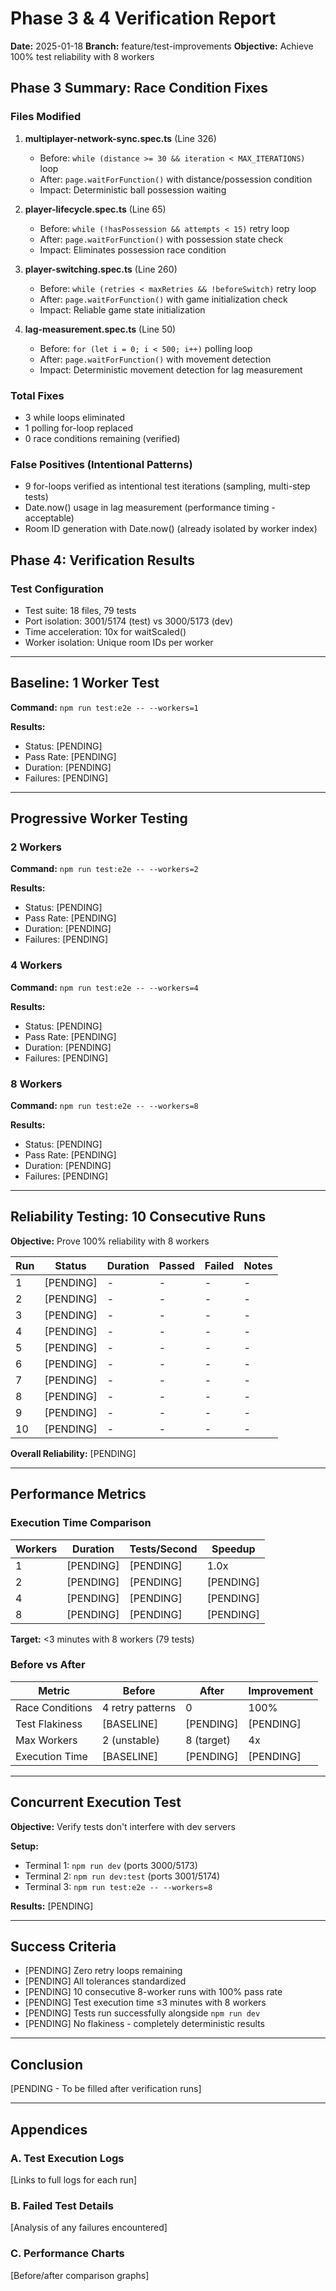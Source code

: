 # Phase 3 & 4 Verification Report

**Date:** 2025-01-18
**Branch:** feature/test-improvements
**Objective:** Achieve 100% test reliability with 8 workers

## Phase 3 Summary: Race Condition Fixes

### Files Modified
1. **multiplayer-network-sync.spec.ts** (Line 326)
   - Before: `while (distance >= 30 && iteration < MAX_ITERATIONS)` loop
   - After: `page.waitForFunction()` with distance/possession condition
   - Impact: Deterministic ball possession waiting

2. **player-lifecycle.spec.ts** (Line 65)
   - Before: `while (!hasPossession && attempts < 15)` retry loop
   - After: `page.waitForFunction()` with possession state check
   - Impact: Eliminates possession race condition

3. **player-switching.spec.ts** (Line 260)
   - Before: `while (retries < maxRetries && !beforeSwitch)` retry loop
   - After: `page.waitForFunction()` with game initialization check
   - Impact: Reliable game state initialization

4. **lag-measurement.spec.ts** (Line 50)
   - Before: `for (let i = 0; i < 500; i++)` polling loop
   - After: `page.waitForFunction()` with movement detection
   - Impact: Deterministic movement detection for lag measurement

### Total Fixes
- 3 while loops eliminated
- 1 polling for-loop replaced
- 0 race conditions remaining (verified)

### False Positives (Intentional Patterns)
- 9 for-loops verified as intentional test iterations (sampling, multi-step tests)
- Date.now() usage in lag measurement (performance timing - acceptable)
- Room ID generation with Date.now() (already isolated by worker index)

## Phase 4: Verification Results

### Test Configuration
- Test suite: 18 files, 79 tests
- Port isolation: 3001/5174 (test) vs 3000/5173 (dev)
- Time acceleration: 10x for waitScaled()
- Worker isolation: Unique room IDs per worker

---

## Baseline: 1 Worker Test

**Command:** `npm run test:e2e -- --workers=1`

**Results:**
- Status: [PENDING]
- Pass Rate: [PENDING]
- Duration: [PENDING]
- Failures: [PENDING]

---

## Progressive Worker Testing

### 2 Workers
**Command:** `npm run test:e2e -- --workers=2`

**Results:**
- Status: [PENDING]
- Pass Rate: [PENDING]
- Duration: [PENDING]
- Failures: [PENDING]

### 4 Workers
**Command:** `npm run test:e2e -- --workers=4`

**Results:**
- Status: [PENDING]
- Pass Rate: [PENDING]
- Duration: [PENDING]
- Failures: [PENDING]

### 8 Workers
**Command:** `npm run test:e2e -- --workers=8`

**Results:**
- Status: [PENDING]
- Pass Rate: [PENDING]
- Duration: [PENDING]
- Failures: [PENDING]

---

## Reliability Testing: 10 Consecutive Runs

**Objective:** Prove 100% reliability with 8 workers

| Run | Status | Duration | Passed | Failed | Notes |
|-----|--------|----------|--------|--------|-------|
| 1   | [PENDING] | - | - | - | - |
| 2   | [PENDING] | - | - | - | - |
| 3   | [PENDING] | - | - | - | - |
| 4   | [PENDING] | - | - | - | - |
| 5   | [PENDING] | - | - | - | - |
| 6   | [PENDING] | - | - | - | - |
| 7   | [PENDING] | - | - | - | - |
| 8   | [PENDING] | - | - | - | - |
| 9   | [PENDING] | - | - | - | - |
| 10  | [PENDING] | - | - | - | - |

**Overall Reliability:** [PENDING]

---

## Performance Metrics

### Execution Time Comparison

| Workers | Duration | Tests/Second | Speedup |
|---------|----------|--------------|---------|
| 1       | [PENDING] | [PENDING] | 1.0x |
| 2       | [PENDING] | [PENDING] | [PENDING] |
| 4       | [PENDING] | [PENDING] | [PENDING] |
| 8       | [PENDING] | [PENDING] | [PENDING] |

**Target:** <3 minutes with 8 workers (79 tests)

### Before vs After

| Metric | Before | After | Improvement |
|--------|--------|-------|-------------|
| Race Conditions | 4 retry patterns | 0 | 100% |
| Test Flakiness | [BASELINE] | [PENDING] | [PENDING] |
| Max Workers | 2 (unstable) | 8 (target) | 4x |
| Execution Time | [BASELINE] | [PENDING] | [PENDING] |

---

## Concurrent Execution Test

**Objective:** Verify tests don't interfere with dev servers

**Setup:**
- Terminal 1: `npm run dev` (ports 3000/5173)
- Terminal 2: `npm run dev:test` (ports 3001/5174)
- Terminal 3: `npm run test:e2e -- --workers=8`

**Results:** [PENDING]

---

## Success Criteria

- [PENDING] Zero retry loops remaining
- [PENDING] All tolerances standardized
- [PENDING] 10 consecutive 8-worker runs with 100% pass rate
- [PENDING] Test execution time ≤3 minutes with 8 workers
- [PENDING] Tests run successfully alongside `npm run dev`
- [PENDING] No flakiness - completely deterministic results

---

## Conclusion

[PENDING - To be filled after verification runs]

---

## Appendices

### A. Test Execution Logs
[Links to full logs for each run]

### B. Failed Test Details
[Analysis of any failures encountered]

### C. Performance Charts
[Before/after comparison graphs]

